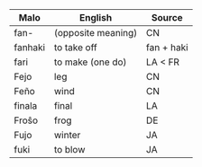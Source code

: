 Malo                    | English          | Source
----------------------- | ---------------- | --------------
fan-                    | (opposite meaning)| CN
fanhaki                 | to take off      | fan + haki
fari                    | to make (one do) | LA < FR
Fejo                    | leg              | CN
Feño                    | wind             | CN
finala                  | final            | LA
Froŝo                   | frog             | DE
Fujo                    | winter           | JA
fuki                    | to blow          | JA



